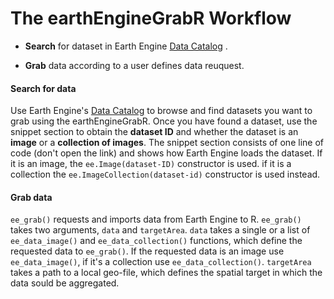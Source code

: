 
# The earthEngineGrabR Workflow

* **Search** for dataset in Earth Engine [Data Catalog](https://developers.google.com/earth-engine/datasets/) .

* **Grab** data according to a user defines data reuquest.

#### Search for data

Use Earth Engine's [Data Catalog](https://developers.google.com/earth-engine/datasets/) to browse and find datasets you want to grab using the earthEngineGrabR. Once you have found a dataset, use the snippet section to obtain the **dataset ID** and whether the dataset is an **image** or a **collection of images**. The snippet section consists of one line of code (don't open the link) and shows how Earth Engine loads the dataset. If it is an image, the `ee.Image(dataset-ID)` constructor is used. if it is a collection the `ee.ImageCollection(dataset-id)` constructor is used instead.

#### Grab data

`ee_grab()` requests and imports data from Earth Engine to R. `ee_grab()` takes two arguments, `data` and `targetArea`. `data` takes a single or a list of `ee_data_image()` and `ee_data_collection()` functions, which define the requested data to `ee_grab()`. If the requested data is an image use `ee_data_image()`, if it's a collection use `ee_data_collection()`. `targetArea` takes a path to a local geo-file, which defines the spatial target in which the data sould be aggregated.




